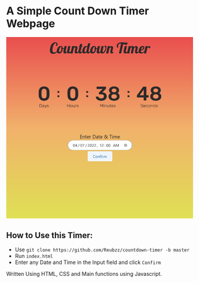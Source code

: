 # A Simple Count Down Timer Webpage

<img src="./assets/sample.png" width="500px"></img>

## How to Use this Timer: 
- Use `git clone https://github.com/Reubzz/countdown-timer -b master`
- Run `index.html` 
- Enter any Date and Time in the Input field and click `Confirm` 

Written Using HTML, CSS and Main functions using Javascript. 